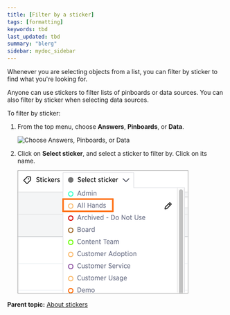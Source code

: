 ```yaml
---
title: [Filter by a sticker]
tags: [formatting]
keywords: tbd
last_updated: tbd
summary: "blerg"
sidebar: mydoc_sidebar
---
```

Whenever you are selecting objects from a list, you can filter by sticker to find what you're looking for.

Anyone can use stickers to filter lists of pinboards or data sources. You can also filter by sticker when selecting data sources.

To filter by sticker:

1.   From the top menu, choose **Answers**, **Pinboards**, or **Data**.

     ![](../../shared/conrefs/../../images/choose_data_answers_pinboards.png "Choose Answers, Pinboards,
                            or Data")

2.   Click on **Select sticker**, and select a sticker to filter by. Click on its name.

     ![](../../images/filter_by_sticker.png "Filter by a sticker")


**Parent topic:** [About stickers](../../admin/data_modeling/stickers_concept.html)
